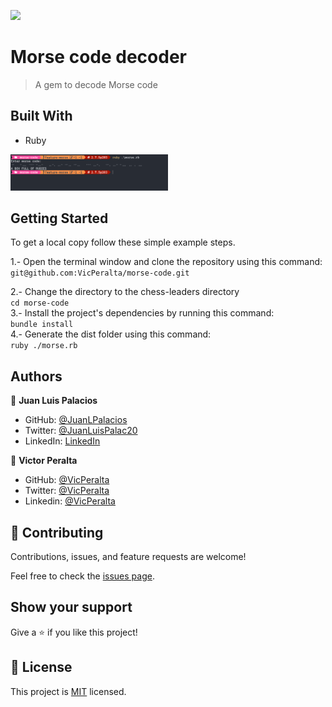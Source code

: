 ![](https://img.shields.io/badge/Microverse-blueviolet)

# Morse code decoder
> A gem to decode Morse code

## Built With

- Ruby


<img src="./morse-code.png" width="50%" height="auto">

## Getting Started

To get a local copy follow these simple example steps.  

1.- Open the terminal window and clone the repository using this command:  
`git@github.com:VicPeralta/morse-code.git` 

2.- Change the directory to the chess-leaders directory  
`cd morse-code`  
3.- Install the project's dependencies by running this command:   
`bundle install`  
4.- Generate the dist folder using this command:  
`ruby ./morse.rb`  


## Authors

👤 **Juan Luis Palacios**

- GitHub: [@JuanLPalacios](https://github.com/JuanLPalacios)
- Twitter: [@JuanLuisPalac20](https://twitter.com/twitterhandle)
- LinkedIn: [LinkedIn](https://www.linkedin.com/in/juan-luis-palacios-p%C3%A9rez-95b39a228/)

👤 **Victor Peralta**
- GitHub: [@VicPeralta](https://github.com/VicPeralta)
- Twitter: [@VicPeralta](https://twitter.com/VicPeralta)
- Linkedin: [@VicPeralta](https://www.linkedin.com/in/vicperalta/)

## 🤝 Contributing

Contributions, issues, and feature requests are welcome!

Feel free to check the [issues page](../../issues/).

## Show your support

Give a ⭐️ if you like this project!

## 📝 License

This project is [MIT](./LICENSE.md) licensed.

